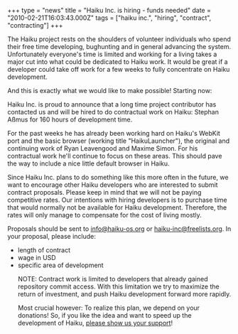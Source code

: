 +++
type = "news"
title = "Haiku Inc. is hiring - funds needed"
date = "2010-02-21T16:03:43.000Z"
tags = ["haiku inc.", "hiring", "contract", "contracting"]
+++

<p>The Haiku project rests on the shoulders of volunteer individuals who spend their free time developing, bughunting and in general advancing the system. Unfortunately everyone's time is limited and working for a living takes a major cut into what could be dedicated to Haiku work. It would be great if a developer could take off work for a few weeks to fully concentrate on Haiku development.</p>

<p>And this is exactly what we would like to make possible! Starting now:</p>
<!--more-->
<p>Haiku Inc. is proud to announce that a long time project contributor has contacted us and will be hired to do contractual work on Haiku: Stephan Aßmus for 160 hours of development time.</p>

<p>For the past weeks he has already been working hard on Haiku's WebKit port and the basic browser (working title "HaikuLauncher"), the original and continuing work of Ryan Leavengood and Maxime Simon. For his contractual work he'll continue to focus on these areas. This should pave the way to include a nice little default browser in Haiku.</p>

<p>Since Haiku Inc. plans to do something like this more often in the future, we want to encourage other Haiku developers who are interested to submit contract proposals. Please keep in mind that we will not be paying competitive rates. Our intentions with hiring developers is to purchase time that would normally not be available for Haiku development. Therefore, the rates will only manage to compensate for the cost of living mostly.</p>

<p>Proposals should be sent to <a href="mailto:info@haiku-os.org">info@haiku-os.org</a> or <a href="mailto:haiku-inc@freelists.org">haiku-inc@freelists.org</a>. In your proposal, please include:</p>
<ul>
<li>length of contract</li>
<li>wage in USD</li>
<li>specific area of development</li>

<p>NOTE: Contract work is limited to developers that already gained repository commit access. With this limitation we try to maximize the return of investment, and push Haiku development forward more rapidly.</p>

<p>Most crucial however: To realize this plan, we depend on your donations! So, if you like the idea and want to speed up the development of Haiku, <a href="/community/donating_to_haiku">please show us your support</a>!</p>